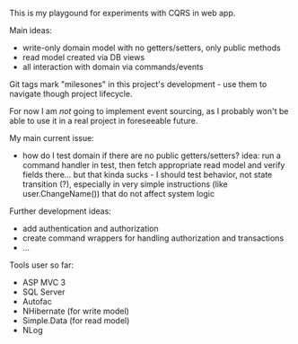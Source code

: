 This is my playgound for experiments with CQRS in web app.

Main ideas:

 * write-only domain model with no getters/setters, only public methods
 * read model created via DB views
 * all interaction with domain via commands/events

Git tags mark "milesones" in this project's development - use them to navigate though project lifecycle.

For now I am _not_ going to implement event sourcing, as I probably won't be able to use it in a real project in foreseeable future.

My main current issue:

 * how do I test domain if there are no public getters/setters? idea: run a command handler in test, then fetch appropriate read model and verify fields there... but that kinda sucks - I should test behavior, not state transition (?), especially in very simple instructions (like user.ChangeName()) that do not affect system logic

Further development ideas:

 * add authentication and authorization
 * create command wrappers for handling authorization and transactions
 * ...

Tools user so far:

 * ASP MVC 3
 * SQL Server
 * Autofac
 * NHibernate (for write model)
 * Simple.Data (for read model)
 * NLog